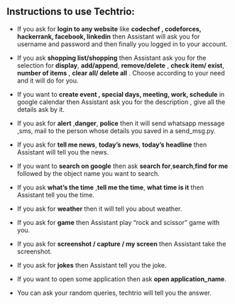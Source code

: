 ## Instructions to use Techtrio:

 - If you ask for **login to any website** like **codechef , codeforces, hackerrank, facebook, linkedin** then Assistant will  ask you for username and password and then finally you logged in to your account.

 - If you ask **shopping list/shopping** then Assistant ask you for the selection for **display**, **add/append**, **remove/delete** , **check item/ exist**, **number of items** , **clear all/ delete all** . Choose according to your need and it will do for you.

 - If you want to **create event , special days, meeting, work, schedule** in google calendar then Assistant ask you for the description , give all the details ask by it.

 - If you ask for **alert** ,**danger**, **police** then it will send whatsapp message ,sms, mail to the person whose details you saved in a send_msg.py.

 - If you ask for **tell me news**, **today’s news**, **today’s headline** then Assistant will tell you the news.

 - If you want to **search on google** then ask **search for**,**search**,**find for me** followed by the object name you want to search.

 - If you ask **what’s the time** ,**tell me the time**, **what time is it** then Assistant tell you the time.

 - If you ask for **weather** then it will tell you about weather.

 - If you ask for **game** then Assistant play “rock and scissor” game with you.

 - If you ask for **screenshot / capture / my screen** then Assistant take the screenshot.
 
 - If you ask for **jokes** then Assistant tell you the joke.

 - If you want to open some application then ask **open application_name**.

 - You can ask your random queries, techtrio will tell you the answer.
